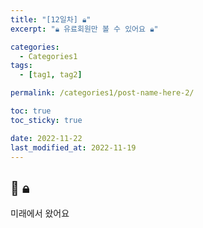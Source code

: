 ```yaml
---
title: "[12일차] 🔒︎"
excerpt: "🔒︎ 유료회원만 볼 수 있어요 🔒︎"

categories:
  - Categories1
tags:
  - [tag1, tag2]

permalink: /categories1/post-name-here-2/

toc: true
toc_sticky: true

date: 2022-11-22
last_modified_at: 2022-11-19
---
```


## 🦥 🔒︎

미래에서 왔어요
